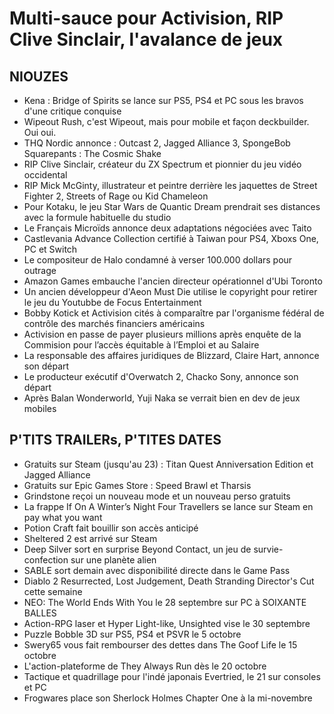 # Multi-sauce pour Activision, RIP Clive Sinclair, l'avalance de jeux

## NIOUZES

- Kena : Bridge of Spirits se lance sur PS5, PS4 et PC sous les bravos d'une critique conquise
- Wipeout Rush, c'est Wipeout, mais pour mobile et façon deckbuilder. Oui oui.
- THQ Nordic annonce : Outcast 2, Jagged Alliance 3, SpongeBob Squarepants : The Cosmic Shake
- RIP Clive Sinclair, créateur du ZX Spectrum et pionnier du jeu vidéo occidental
- RIP Mick McGinty, illustrateur et peintre derrière les jaquettes de Street Fighter 2, Streets of Rage ou Kid Chameleon
- Pour Kotaku, le jeu Star Wars de Quantic Dream prendrait ses distances avec la formule habituelle du studio
- Le Français Microïds annonce deux adaptations négociées avec Taito
- Castlevania Advance Collection certifié à Taiwan pour PS4, Xboxs One, PC et Switch
- Le compositeur de Halo condamné à verser 100.000 dollars pour outrage
- Amazon Games embauche l'ancien directeur opérationnel d'Ubi Toronto
- Un ancien développeur d'Aeon Must Die utilise le copyright pour retirer le jeu du Youtubbe de Focus Entertainment
- Bobby Kotick et Activision cités à comparaître par l'organisme fédéral de contrôle des marchés financiers américains
- Activision en passe de payer plusieurs millions après enquête de la Commision pour l’accès équitable à l’Emploi et au Salaire
- La responsable des affaires juridiques de Blizzard, Claire Hart, annonce son départ 
- Le producteur exécutif d'Overwatch 2, Chacko Sony, annonce son départ
- Après Balan Wonderworld, Yuji Naka se verrait bien en dev de jeux mobiles

## P'TITS TRAILERs, P'TITES DATES

- Gratuits sur Steam (jusqu'au 23) : Titan Quest Anniversation Edition et Jagged Alliance
- Gratuits sur Epic Games Store : Speed Brawl et Tharsis
- Grindstone reçoi un nouveau mode et un nouveau perso gratuits
- La frappe If On A Winter’s Night Four Travellers se lance sur Steam en pay what you want
- Potion Craft fait bouillir son accès anticipé
- Sheltered 2 est arrivé sur Steam
- Deep Silver sort en surprise Beyond Contact, un jeu de survie-confection sur une planète alien
- SABLE sort demain avec disponibilité directe dans le Game Pass
- Diablo 2 Resurrected, Lost Judgement, Death Stranding Director's Cut cette semaine
- NEO: The World Ends With You le 28 septembre sur PC à SOIXANTE BALLES
- Action-RPG laser et Hyper Light-like, Unsighted vise le 30 septembre
- Puzzle Bobble 3D sur PS5, PS4 et PSVR le 5 octobre
- Swery65 vous fait rembourser des dettes dans The Goof Life le 15 octobre
- L'action-plateforme de They Always Run dès le 20 octobre
- Tactique et quadrillage pour l'indé japonais Evertried, le 21 sur consoles et PC
- Frogwares place son Sherlock Holmes Chapter One à la mi-novembre

